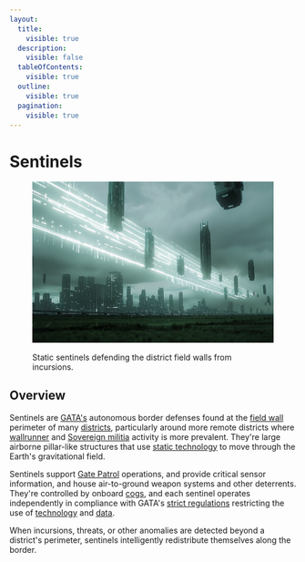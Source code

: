 ```yaml
---
layout:
  title:
    visible: true
  description:
    visible: false
  tableOfContents:
    visible: true
  outline:
    visible: true
  pagination:
    visible: true
---
```


# Sentinels

<figure><img src="../../../.gitbook/assets/sentinels.png" alt=""><figcaption><p>Static sentinels defending the district field walls from incursions.</p></figcaption></figure>

## Overview

Sentinels are [GATA's](../the-basics.md) autonomous border defenses found at the [field wall](field-walls.md) perimeter of many [districts](../politics/districts.md), particularly around more remote districts where [wallrunner](../criminal-element/wallrunners.md) and [Sovereign militia](../../free-territories/military-defense/sovereign-militias.md) activity is more prevalent. They're large airborne pillar-like structures that use [static technology](../../science-and-tech/statics.md) to move through the Earth's gravitational field.

Sentinels support [Gate Patrol](../law-and-order/gate-patrol.md) operations, and provide critical sensor information, and house air-to-ground weapon systems and other deterrents. They're controlled by onboard [cogs](../../science-and-tech/cogs.md), and each sentinel operates independently in compliance with GATA's [strict regulations](../politics/new-dawn-accords.md) restricting the use of [technology](../law-and-order/tech-regulation.md) and [data](../politics/whole-privacy-protection-wpp.md).

When incursions, threats, or other anomalies are detected beyond a district's perimeter, sentinels intelligently redistribute themselves along the border.
